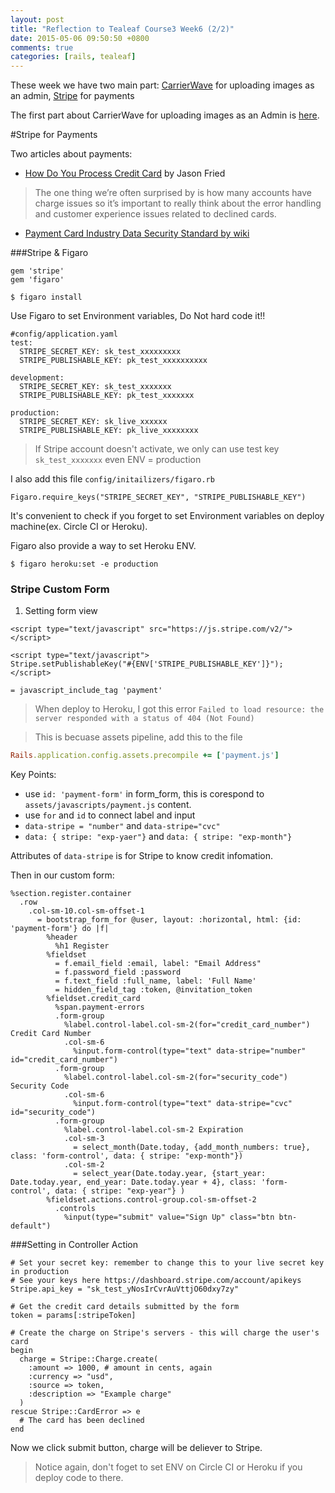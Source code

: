```yaml
---
layout: post
title: "Reflection to Tealeaf Course3 Week6 (2/2)"
date: 2015-05-06 09:50:50 +0800
comments: true
categories: [rails, tealeaf]
---
```


These week we have two main part: [CarrierWave][] for uploading images as an admin, [Stripe][] for payments

[CarrierWave]: https://github.com/carrierwaveuploader/carrierwave
[Stripe]: http://stripe.com

The first part about CarrierWave for uploading images as an Admin is [here](http://tomohung.com/blog/2015/05/06/reflection-to-tealeaf-course3-week6/).

#Stripe for Payments


Two articles about payments:

- [How Do You Process Credit Card](https://signalvnoise.com/posts/753-ask-37signals-how-do-you-process-credit-cards) by Jason Fried

> The one thing we’re often surprised by is how many accounts have charge issues so it’s important to really think about the error handling and customer experience issues related to declined cards. 

- [Payment Card Industry Data Security Standard by wiki](http://en.wikipedia.org/wiki/Payment_Card_Industry_Data_Security_Standard)

###Stripe & Figaro

```
gem 'stripe'
gem 'figaro'
```

`$ figaro install`

Use Figaro to set Environment variables, Do Not hard code it!!

```
#config/application.yaml
test:
  STRIPE_SECRET_KEY: sk_test_xxxxxxxxx
  STRIPE_PUBLISHABLE_KEY: pk_test_xxxxxxxxxx

development:
  STRIPE_SECRET_KEY: sk_test_xxxxxxx
  STRIPE_PUBLISHABLE_KEY: pk_test_xxxxxxx

production:
  STRIPE_SECRET_KEY: sk_live_xxxxxx
  STRIPE_PUBLISHABLE_KEY: pk_live_xxxxxxxx

```

> If Stripe account doesn't activate, we only can use test key `sk_test_xxxxxxx` even ENV = production

I also add this file `config/initailizers/figaro.rb`

```
Figaro.require_keys("STRIPE_SECRET_KEY", "STRIPE_PUBLISHABLE_KEY")
```

It's convenient to check if you forget to set Environment variables on deploy machine(ex. Circle CI or Heroku).

Figaro also provide a way to set Heroku ENV.

`$ figaro heroku:set -e production`

### Stripe Custom Form

1. Setting form view

```
<script type="text/javascript" src="https://js.stripe.com/v2/"></script>

<script type="text/javascript">
Stripe.setPublishableKey("#{ENV['STRIPE_PUBLISHABLE_KEY']}");
</script>

= javascript_include_tag 'payment'

```

> When deploy to Heroku, I got this error `Failed to load resource: the server responded with a status of 404 (Not Found)`

> This is becuase assets pipeline, add this to the file

```ruby config/initializers/assets.rb
Rails.application.config.assets.precompile += ['payment.js']
```


Key Points:

- use `id: 'payment-form'` in form_form, this is corespond to `assets/javascripts/payment.js` content.
- use `for` and `id` to connect label and input
- `data-stripe = "number"` and `data-stripe="cvc"`
- `data: { stripe: "exp-yaer"}` and `data: { stripe: "exp-month"}`

Attributes of `data-stripe` is for Stripe to know credit infomation. 

Then in our custom form:

```haml
%section.register.container
  .row
    .col-sm-10.col-sm-offset-1
      = bootstrap_form_for @user, layout: :horizontal, html: {id: 'payment-form'} do |f|
        %header
          %h1 Register
        %fieldset
          = f.email_field :email, label: "Email Address"
          = f.password_field :password
          = f.text_field :full_name, label: 'Full Name'
          = hidden_field_tag :token, @invitation_token
        %fieldset.credit_card
          %span.payment-errors
          .form-group
            %label.control-label.col-sm-2(for="credit_card_number") Credit Card Number
            .col-sm-6
              %input.form-control(type="text" data-stripe="number" id="credit_card_number")
          .form-group
            %label.control-label.col-sm-2(for="security_code") Security Code
            .col-sm-6
              %input.form-control(type="text" data-stripe="cvc" id="security_code")
          .form-group
            %label.control-label.col-sm-2 Expiration
            .col-sm-3
              = select_month(Date.today, {add_month_numbers: true},  class: 'form-control', data: { stripe: "exp-month"})
            .col-sm-2
              = select_year(Date.today.year, {start_year: Date.today.year, end_year: Date.today.year + 4}, class: 'form-control', data: { stripe: "exp-year"} )
        %fieldset.actions.control-group.col-sm-offset-2
          .controls
            %input(type="submit" value="Sign Up" class="btn btn-default")
```

###Setting in Controller Action

```
# Set your secret key: remember to change this to your live secret key in production
# See your keys here https://dashboard.stripe.com/account/apikeys
Stripe.api_key = "sk_test_yNosIrCvrAuVttjO60dxy7zy"

# Get the credit card details submitted by the form
token = params[:stripeToken]

# Create the charge on Stripe's servers - this will charge the user's card
begin
  charge = Stripe::Charge.create(
    :amount => 1000, # amount in cents, again
    :currency => "usd",
    :source => token,
    :description => "Example charge"
  )
rescue Stripe::CardError => e
  # The card has been declined
end
```

Now we click submit button, charge will be deliever to Stripe.

> Notice again, don't foget to set ENV on Circle CI or Heroku if you deploy code to there.
